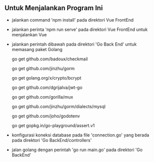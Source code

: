 ## Untuk Menjalankan Program Ini 

- jalankan command 'npm install' pada direktori Vue FrontEnd
- jalankan perinta 'npm run serve' pada direktori Vue FrontEnd untuk menjalankan Vue
- jalankan perintah dibawah pada direktori 'Go Back End' untuk memasang paket Golang 
    
    go get github.com/badoux/checkmail
    
    go get github.com/jinzhu/gorm
    
    go get golang.org/x/crypto/bcrypt
    
    go get github.com/dgrijalva/jwt-go
    
    go get github.com/gorilla/mux
    
    go get github.com/jinzhu/gorm/dialects/mysql
    
    go get github.com/joho/godotenv
    
    go get gopkg.in/go-playground/assert.v1
- konfigurasi koneksi database pada file 'connection.go' yang berada pada direktori 'Go BackEnd/controllers'
- jalan golang dengan perintah 'go run main.go' pada direktori 'Go BackEnd'


